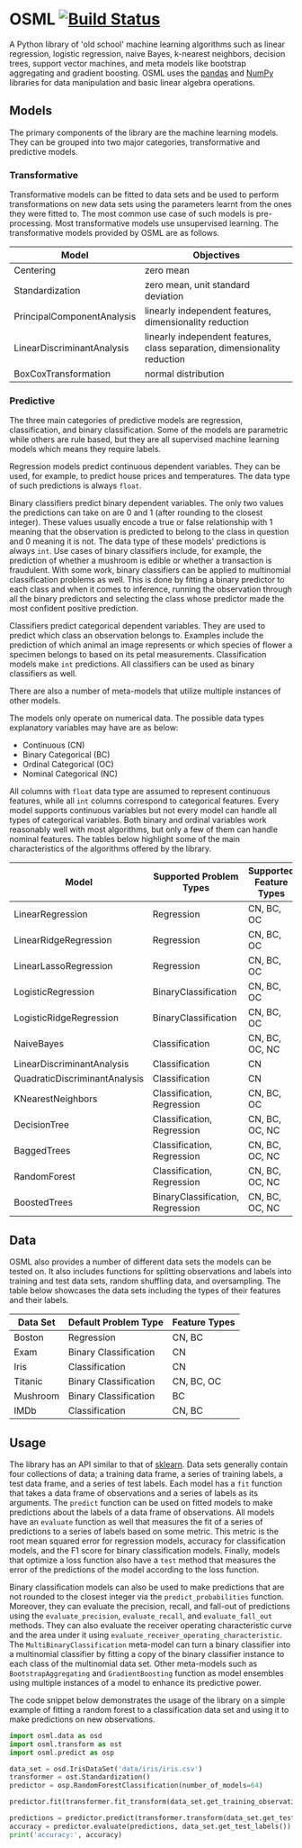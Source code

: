 # OSML [![Build Status](https://travis-ci.org/ViktorC/OSML.svg?branch=master)](https://travis-ci.org/ViktorC/OSML)
A Python library of 'old school' machine learning algorithms such as linear regression, logistic regression, naive Bayes, k-nearest neighbors, decision trees, support vector machines, and meta models like bootstrap aggregating and gradient boosting. OSML uses the [pandas](https://pandas.pydata.org/) and [NumPy](http://www.numpy.org/) libraries for data manipulation and basic linear algebra operations.

## Models
The primary components of the library are the machine learning models. They can be grouped into two major categories, transformative and predictive models.

### Transformative

Transformative models can be fitted to data sets and be used to perform transformations on new data sets using the parameters learnt from the ones they were fitted to. The most common use case of such models is pre-processing. Most transformative models use unsupervised learning. The transformative models provided by OSML are as follows.

| Model                      | Objectives                                                                |
| -------------------------- | ------------------------------------------------------------------------- |
| Centering                  | zero mean                                                                 |
| Standardization            | zero mean, unit standard deviation                                        |
| PrincipalComponentAnalysis | linearly independent features, dimensionality reduction                   |
| LinearDiscriminantAnalysis | linearly independent features, class separation, dimensionality reduction |
| BoxCoxTransformation       | normal distribution                                                       |

### Predictive

The three main categories of predictive models are regression, classification, and binary classification. Some of the models are parametric while others are rule based, but they are all supervised machine learning models which means they require labels.

Regression models predict continuous dependent variables. They can be used, for example, to predict house prices and temperatures. The data type of such predictions is always `float`.

Binary classifiers predict binary dependent variables. The only two values the predictions can take on are 0 and 1 (after rounding to the closest integer). These values usually encode a true or false relationship with 1 meaning that the observation is predicted to belong to the class in question and 0 meaning it is not. The data type of these models' predictions is always `int`. Use cases of binary classifiers include, for example, the prediction of whether a mushroom is edible or whether a transaction is fraudulent. With some work, binary classifiers can be applied to multinomial classification problems as well. This is done by fitting a binary predictor to each class and when it comes to inference, running the observation through all the binary predictors and selecting the class whose predictor made the most confident positive prediction.

Classifiers predict categorical dependent variables. They are used to predict which class an observation belongs to. Examples include the prediction of which animal an image represents or which species of flower a specimen belongs to based on its petal measurements. Classification models make `int` predictions. All classifiers can be used as binary classifiers as well.

There are also a number of meta-models that utilize multiple instances of other models.

The models only operate on numerical data. The possible data types explanatory variables may have are as below:
- Continuous (CN)
- Binary Categorical (BC)
- Ordinal Categorical (OC)
- Nominal Categorical (NC)  

All columns with `float` data type are assumed to represent continuous features, while all `int` columns correspond to categorical features. Every model supports continuous variables but not every model can handle all types of categorical variables. Both binary and ordinal variables work reasonably well with most  algorithms, but only a few of them can handle nominal features. The tables below highlight some of the main characteristics of the algorithms offered by the library.

| Model                         | Supported Problem Types          | Supported Feature Types |
| ----------------------------- | -------------------------------- | ----------------------- |
| LinearRegression              | Regression                       | CN, BC, OC              |
| LinearRidgeRegression         | Regression                       | CN, BC, OC              |
| LinearLassoRegression         | Regression                       | CN, BC, OC              |
| LogisticRegression            | BinaryClassification             | CN, BC, OC              |
| LogisticRidgeRegression       | BinaryClassification             | CN, BC, OC              |
| NaiveBayes                    | Classification                   | CN, BC, OC, NC          |
| LinearDiscriminantAnalysis    | Classification                   | CN                      |
| QuadraticDiscriminantAnalysis | Classification                   | CN                      |
| KNearestNeighbors             | Classification, Regression       | CN, BC, OC              |
| DecisionTree                  | Classification, Regression       | CN, BC, OC, NC          |
| BaggedTrees                   | Classification, Regression       | CN, BC, OC, NC          |
| RandomForest                  | Classification, Regression       | CN, BC, OC, NC          |
| BoostedTrees                  | BinaryClassification, Regression | CN, BC, OC, NC          |

## Data
OSML also provides a number of different data sets the models can be tested on. It also includes functions for splitting observations and labels into training and test data sets, random shuffling data, and oversampling. The table below showcases the data sets including the types of their features and their labels.

| Data Set | Default Problem Type  | Feature Types |
| -------- | --------------------- | ------------- |
| Boston   | Regression            | CN, BC        |
| Exam     | Binary Classification | CN            |
| Iris     | Classification        | CN            |
| Titanic  | Binary Classification | CN, BC, OC    |
| Mushroom | Binary Classification | BC            |
| IMDb     | Classification        | CN, BC        |

## Usage
The library has an API similar to that of [sklearn](https://scikit-learn.org/stable/). Data sets generally contain four collections of data; a training data frame, a series of training labels, a test data frame, and a series of test labels. Each model has a `fit` function that takes a data frame of observations and a series of labels as its arguments. The `predict` function can be used on fitted models to make predictions about the labels of a data frame of observations. All models have an `evaluate` function as well that measures the fit of a series of predictions to a series of labels based on some metric. This metric is the root mean squared error for regression models, accuracy for classification models, and the F1 score for binary classification models. Finally, models that optimize a loss function also have a `test` method that measures the error of the predictions of the model according to the loss function.

Binary classification models can also be used to make predictions that are not rounded to the closest integer via the `predict_probabilities` function. Moreover, they can evaluate the precision, recall, and fall-out of predictions using the `evaluate_precision`, `evaluate_recall`, and `evaluate_fall_out` methods. They can also evaluate the receiver operating characteristic curve and the area under it using `evaluate_receiver_operating_characteristic`. The `MultiBinaryClassification` meta-model can turn a binary classifier into a multinomial classifier by fitting a copy of the binary classifier instance to each class of the multinomial data set. Other meta-models such as `BootstrapAggregating` and `GradientBoosting` function as model ensembles using multiple instances of a model to enhance its predictive power.

The code snippet below demonstrates the usage of the library on a simple example of fitting a random forest to a classification data set and using it to make predictions on new observations.

```python
import osml.data as osd
import osml.transform as ost
import osml.predict as osp

data_set = osd.IrisDataSet('data/iris/iris.csv')
transformer = ost.Standardization()
predictor = osp.RandomForestClassification(number_of_models=64)

predictor.fit(transformer.fit_transform(data_set.get_training_observations(), None), data_set.get_training_labels())

predictions = predictor.predict(transformer.transform(data_set.get_test_observations()))
accuracy = predictor.evaluate(predictions, data_set.get_test_labels())
print('accuracy:', accuracy)
```

